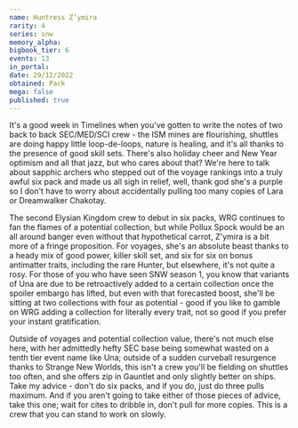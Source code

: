 ```yaml
---
name: Huntress Z’ymira
rarity: 4
series: snw
memory_alpha:
bigbook_tier: 6
events: 13
in_portal:
date: 29/12/2022
obtained: Pack
mega: false
published: true
---
```


It's a good week in Timelines when you've gotten to write the notes of two back to back SEC/MED/SCI crew - the ISM mines are flourishing, shuttles are doing happy little loop-de-loops, nature is healing, and it's all thanks to the presence of good skill sets. There's also holiday cheer and New Year optimism and all that jazz, but who cares about that? We're here to talk about sapphic archers who stepped out of the voyage rankings into a truly awful six pack and made us all sigh in relief, well, thank god she's a purple so I don't have to worry about accidentally pulling too many copies of Lara or Dreamwalker Chakotay.

The second Elysian Kingdom crew to debut in six packs, WRG continues to fan the flames of a potential collection, but while Pollux Spock would be an all around banger even without that hypothetical carrot, Z'ymira is a bit more of a fringe proposition. For voyages, she's an absolute beast thanks to a heady mix of good power, killer skill set, and six for six on bonus antimatter traits, including the rare Hunter, but elsewhere, it's not quite a rosy. For those of you who have seen SNW season 1, you know that variants of Una are due to be retroactively added to a certain collection once the spoiler embargo has lifted, but even with that forecasted boost, she'll be sitting at two collections with four as potential - good if you like to gamble on WRG adding a collection for literally every trait, not so good if you prefer your instant gratification.

Outside of voyages and potential collection value, there's not much else here, with her admittedly hefty SEC base being somewhat wasted on a tenth tier event name like Una; outside of a sudden curveball resurgence thanks to Strange New Worlds, this isn't a crew you'll be fielding on shuttles too often, and she offers zip in Gauntlet and only slightly better on ships. Take my advice - don't do six packs, and if you do, just do three pulls maximum. And if you aren't going to take either of those pieces of advice, take this one; wait for cites to dribble in, don't pull for more copies. This is a crew that you can stand to work on slowly.

